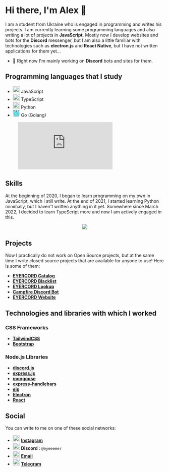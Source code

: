# Hi there, I'm Alex 👋

I am a student from Ukraine who is engaged in programming and writes his projects. I am currently learning some programming languages and also writing a lot of projects in **JavaScript**. Mostly now I develop websites and bots for the **Discord** messenger, but I am also a little familiar with technologies such as **electron.js** and **React Native**, but I have not written applications for them yet...


- 🔭 Right now I'm mainly working on **Discord** bots and sites for them.

## Programming languages that I study
- <img src="./svg/JavaScript.svg" width="22px" height="22px"> JavaScript
- <img src="./svg/TypeScript.svg" width="22px" height="22px"> TypeScript
- <img src="./svg/Python.svg" width="22px" height="22px"> Python
- <img src="./svg/golang.svg" width="22px" height="22px"> Go (Golang)

<figure><embed src="https://wakatime.com/share/@c5046823-4e6d-4b42-bcf4-44a1f8d3a89a/d976ca50-afdb-419b-9317-5ff5b6fa863c.svg"></embed></figure>

## Skills
At the beginning of 2020, I began to learn programming on my own in JavaScript, which I still write. At the end of 2021, I started learning Python minimally, but I haven't written anything in it yet. Somewhere since March 2022, I decided to learn TypeScript more and now I am actively engaged in this.
<p align="center">
  <a href="https://skillicons.dev">
    <img src="https://skillicons.dev/icons?i=ae,androidstudio,atom,au,aws,blender,bootstrap,cloudflare,css,discord,bots,django,express,figma,firebase,flask,git,github,githubactions,go,heroku,html,idea,instagram,js,jquery,linux,md,mongodb,mysql,nextjs,nodejs,nuxtjs,ps,php,postgres,postman,pr,pug,py,react,replit,stackoverflow,styledcomponents,supabase,sentry,svg,tailwind,twitter,ts,vercel,vscode,vue,wordpress,workers,xd&perline=10" />
  </a>
</p>

## Projects
Now I practically do not work on Open Source projects, but at the same time I write closed source projects that are available for anyone to use! Here is some of them:
- [**EYERCORD Catalog**](https://catalog.eyercord.com/)
- [**EYERCORD Blacklist**](https://blacklist.eyercord.com/)
- [**EYERCORD Lookup**](https://lookup.eyercord.com/)
- [**Campfire Discord Bot**](https://campfire.eyercord.com/)
- [**EYERCORD Website**](https://eyercord.com)

## Technologies and libraries with which I worked
### CSS Frameworks
- [**TailwindCSS**](https://github.com/tailwindlabs/tailwindcss)
- [**Bootstrap**](https://github.com/twbs/bootstrap)
### Node.js Libraries
- [**discord.js**](https://github.com/discordjs/discord.js)
- [**express.js**](https://github.com/expressjs/express)
- [**mongoose**](https://github.com/Automattic/mongoose)
- [**express-handlebars**](https://github.com/ericf/express-handlebars)
- [**ejs**](https://github.com/mde/ejs)
- [**Electron**](https://github.com/electron/electron)
- [**React**](https://github.com/facebook/react)

## Social
You can write to me on one of these social networks:
- <img src="./svg/Instagram.svg" width="22px" height="22px"> [**Instagram**](https://www.instagram.com/eyeeeeer.__/)
- <img src="./svg/Discord.svg" width="22px" height="22px"> **Discord** : `@eyeeeeer`
- <img src="./svg/Mail.svg" width="22px" height="22px"> [**Email**](mailto:alexkononuchenko@icloud.com)
- <img src="./svg/Telegram.svg" width="22px" height="22px"> [**Telegram**](https://t.me/eyeeeeer)
